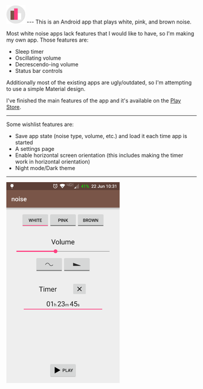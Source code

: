 <img src="/icon1024.png" width="50">
---
This is an Android app that plays white, pink, and brown noise.

Most white noise apps lack features that I would like to have, so I'm making my own app. Those features are:
* Sleep timer
* Oscillating volume
* Decrescendo-ing volume
* Status bar controls

Additionally most of the existing apps are ugly/outdated, so I'm attempting to use a simple Material design.

I've finished the main features of the app and it's available on the [Play Store](https://play.google.com/store/apps/details?id=dalbers.com.noise "App Link").

---
Some wishlist features are:
* Save app state (noise type, volume, etc.) and load it each time app is started
* A settings page
* Enable horizontal screen orientation (this includes making the timer work in horizontal orientation)
* Night mode/Dark theme

---
<img src="/noiseScreenshot.png" width="300">
